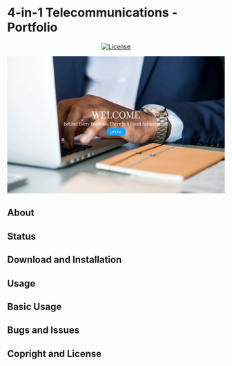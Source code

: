 # 4-in-1 Telecommunications - Portfolio

<p align="center">
<a href="https://designofcp.github.io/4-in-1-Telecommunications/"><img src="https://img.shields.io/github/license/DesignofCp/4-in-1-Telecommunications" alt="License"></a>
</p>

[![4-in-1 Telecommunications](https://github.com/DesignofCp/4-in-1-Telecommunications/blob/master/assets/img/nav/4in1Telecommunications-theme.png)](https://designofcp.github.io/4-in-1-Telecommunications/)

## About

## Status

## Download and Installation

## Usage

## Basic Usage

## Bugs and Issues

## Copright and License
